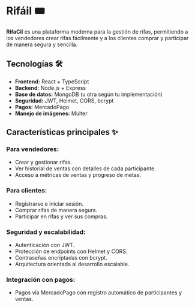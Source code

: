 # Rifáil 🎟️

**RifaCil** es una plataforma moderna para la gestión de rifas, permitiendo a los vendedores crear rifas fácilmente y a los clientes comprar y participar de manera segura y sencilla.

## Tecnologías 🛠️
- **Frontend:** React + TypeScript  
- **Backend:** Node.js + Express  
- **Base de datos:** MongoDB (u otra según tu implementación)  
- **Seguridad:** JWT, Helmet, CORS, bcrypt  
- **Pagos:** MercadoPago  
- **Manejo de imágenes:** Multer  

## Características principales ✨

### Para vendedores:
- Crear y gestionar rifas.
- Ver historial de ventas con detalles de cada participante.
- Acceso a métricas de ventas y progreso de metas.

### Para clientes:
- Registrarse e iniciar sesión.
- Comprar rifas de manera segura.
- Participar en rifas y ver sus compras.

### Seguridad y escalabilidad:
- Autenticación con JWT.
- Protección de endpoints con Helmet y CORS.
- Contraseñas encriptadas con bcrypt.
- Arquitectura orientada al desarrollo escalable.

### Integración con pagos:
- Pagos vía MercadoPago con registro automático de participantes y ventas.
